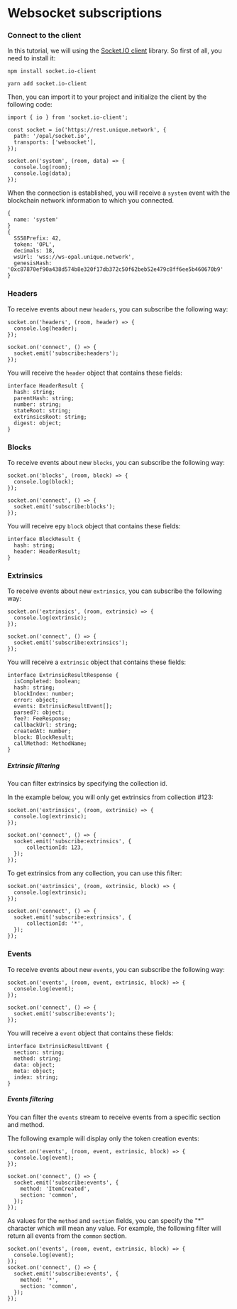 # Websocket subscriptions

### Connect to the client

In this tutorial, we will using the [Socket.IO client](https://socket.io/docs/v4/client-initialization/) library. So first of all, you need to install it: 

<CodeGroup>
  <CodeGroupItem name="NPM">

```bash:no-line-numbers
npm install socket.io-client
```

</CodeGroupItem>
<CodeGroupItem name="YARN">

```bash:no-line-numbers
yarn add socket.io-client
```

</CodeGroupItem>
</CodeGroup>

Then, you can import it to your project and initialize the client by the following code: 

```typescript:no-line-numbers
import { io } from 'socket.io-client';

const socket = io('https://rest.unique.network', {
  path: '/opal/socket.io',
  transports: ['websocket'],
});

socket.on('system', (room, data) => {
  console.log(room);
  console.log(data);
});
```

When the connection is established, you will receive a `system` event with the blockchain network information to which you connected. 

```typescript:no-line-numbers
{
  name: 'system'
}
{
  SS58Prefix: 42,
  token: 'OPL',
  decimals: 18,
  wsUrl: 'wss://ws-opal.unique.network',
  genesisHash: '0xc87870ef90a438d574b8e320f17db372c50f62beb52e479c8ff6ee5b460670b9'
}
```

### Headers

To receive events about new `headers`, you can subscribe the following way:

```typescript:no-line-numbers
socket.on('headers', (room, header) => {
  console.log(header);
});

socket.on('connect', () => {
  socket.emit('subscribe:headers');  
});
```

You will receive the `header` object that contains these fields:

```typescript:no-line-numbers
interface HeaderResult {
  hash: string;
  parentHash: string;
  number: string;
  stateRoot: string;
  extrinsicsRoot: string;
  digest: object;
}
```

### Blocks

To receive events about new `blocks`, you can subscribe the following way:

```typescript:no-line-numbers
socket.on('blocks', (room, block) => {
  console.log(block);
});

socket.on('connect', () => {
  socket.emit('subscribe:blocks');  
});
```

You will receive еру `block` object that contains these fields:

```typescript:no-line-numbers
interface BlockResult {
  hash: string;
  header: HeaderResult;
}
```

### Extrinsics

To receive events about new `extrinsics`, you can subscribe the following way:

```typescript:no-line-numbers
socket.on('extrinsics', (room, extrinsic) => {
  console.log(extrinsic);
});

socket.on('connect', () => {
  socket.emit('subscribe:extrinsics');  
});
```

You will receive a `extrinsic` object that contains these fields:

```typescript:no-line-numbers
interface ExtrinsicResultResponse {
  isCompleted: boolean;
  hash: string;
  blockIndex: number;
  error: object;
  events: ExtrinsicResultEvent[];
  parsed?: object;
  fee?: FeeResponse;
  callbackUrl: string;
  createdAt: number;
  block: BlockResult;
  callMethod: MethodName;
}
```

##### Extrinsic filtering

You can filter extrinsics by specifying the collection id.

In the example below, you will only get extrinsics from collection #123:

```typescript:no-line-numbers
socket.on('extrinsics', (room, extrinsic) => {
  console.log(extrinsic);
});

socket.on('connect', () => {
  socket.emit('subscribe:extrinsics', {
      collectionId: 123,
  });  
});
```

To get extrinsics from any collection, you can use this filter:

```typescript:no-line-numbers
socket.on('extrinsics', (room, extrinsic, block) => {
  console.log(extrinsic);
});

socket.on('connect', () => {
  socket.emit('subscribe:extrinsics', {
      collectionId: '*',
  });  
});
```

### Events

To receive events about new `events`, you can subscribe the following way:

```typescript:no-line-numbers
socket.on('events', (room, event, extrinsic, block) => {
  console.log(event);
});

socket.on('connect', () => {
  socket.emit('subscribe:events');
});
```

You will receive a `event` object that contains these fields:

```typescript:no-line-numbers
interface ExtrinsicResultEvent {
  section: string;
  method: string;
  data: object;
  meta: object;
  index: string;
}
```

##### Events filtering

You can filter the `events` stream to receive events from a specific section and method.

The following example will display only the token creation events:

```typescript:no-line-numbers
socket.on('events', (room, event, extrinsic, block) => {
  console.log(event);
});

socket.on('connect', () => {
  socket.emit('subscribe:events', {
    method: 'ItemCreated',
    section: 'common',
  });
});
```

As values for the `method` and `section` fields, you can specify the "*" character which will mean any value.
For example, the following filter will return all events from the `common` section.

```typescript:no-line-numbers
socket.on('events', (room, event, extrinsic, block) => {
  console.log(event);
});
socket.on('connect', () => {
  socket.emit('subscribe:events', {
    method: '*',
    section: 'common',
  });
});
```
